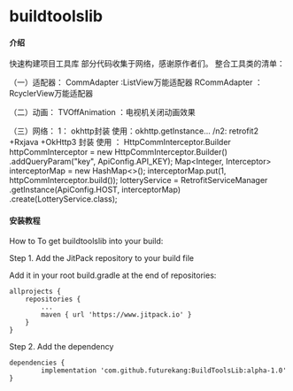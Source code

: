 # buildtoolslib

#### 介绍
快速构建项目工具库
部分代码收集于网络，感谢原作者们。
整合工具类的清单：

（一）适配器：
CommAdapter :ListView万能适配器
RCommAdapter ：RcyclerView万能适配器

（二）动画：
TVOffAnimation ：电视机关闭动画效果

（三）网络：
1： okhttp封装 
 使用：okhttp.getInstance...
/n2:  retrofit2 +Rxjava +OkHttp3 封装
使用 ：
 	HttpCommInterceptor.Builder httpCommInterceptor = new HttpCommInterceptor.Builder()
                .addQueryParam("key", ApiConfig.API_KEY);
        Map<Integer, Interceptor> interceptorMap = new HashMap<>();
        interceptorMap.put(1, httpCommInterceptor.build());
        lotteryService = RetrofitServiceManager
                .getInstance(ApiConfig.HOST, interceptorMap)
                .create(LotteryService.class);


#### 安装教程

How to
To get buildtoolslib into your build:

Step 1. Add the JitPack repository to your build file

Add it in your root build.gradle at the end of repositories:

	allprojects {
		repositories {
			...
			maven { url 'https://www.jitpack.io' }
		}
	}
Step 2. Add the dependency

	dependencies {
	        implementation 'com.github.futurekang:BuildToolsLib:alpha-1.0'
	}
 


 
 

